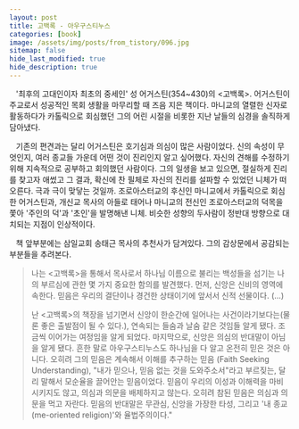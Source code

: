 ```yaml
---
layout: post
title: 고백록 - 아우구스티누스
categories: [book]
image: /assets/img/posts/from_tistory/096.jpg
sitemap: false
hide_last_modified: true
hide_description: true
---
```



   '최후의 고대인이자 최초의 중세인' 성 어거스틴(354~430)의 <고백록\>. 어거스틴이 주교로서 성공적인 목회 생활을 마무리할 때 즈음 지은 책이다. 마니교의 열렬한 신자로 활동하다가 카톨릭으로 회심했던 그의 어린 시절을 비롯한 지난 날들의 심경을 솔직하게 담아냈다.

  


   기존의 편견과는 달리 어거스틴은 호기심과 의심이 많은 사람이었다. 신의 속성이 무엇인지, 여러 종교들 가운데 어떤 것이 진리인지 알고 싶어했다. 자신의 견해를 수정하기 위해 지속적으로 공부하고 회의했던 사람이다. 그의 일생을 보고 있으면, 절실하게 진리를 찾고자 애썼고 그 결과, 확신에 찬 필체로 자신의 진리를 설파할 수 있었던 니체가 떠오른다. 극과 극이 맞닿는 것일까. 조로아스터교의 후신인 마니교에서 카톨릭으로 회심한 어거스틴과, 개신교 목사의 아들로 태어나 마니교의 전신인 조로아스터교의 덕목을 쫓아 '주인의 덕'과 '초인'을 발명해낸 니체. 비슷한 성향의 두사람이 정반대 방향으로 대치되는 지점이 인상적이다.

  


   책 앞부분에는 삼일교회 송태근 목사의 추천사가 담겨있다. 그의 감상문에서 공감되는 부분들을 추려본다.

  


> 나는 <고백록\>을 통해서 목사로서 하나님 이름으로 불리는 백성들을 섬기는 나의 부르심에 관한 몇 가지 중요한 함의를 발견했다. 먼저, 신앙은 신비의 영역에 속한다. 믿음은 우리의 결단이나 경건한 상태이기에 앞서서 신적 선물이다. (...)
>
> 난 <고백록\>의 책장을 넘기면서 신앙이 한순간에 일어나는 사건이라기보다는(물론 좋은 출발점이 될 수 있다.), 연속되는 들숨과 날숨 같은 것임들 알게 됐다. 조금씩 이어가는 여정임을 알게 되었다.
> 마지막으로, 신앙은 의심의 반대말이 아님을 알게 됐다. 흔한 말로 아우구스티누스도 하나님을 다 알고 온전히 믿은 것은 아니다. 오히려 그의 믿음은 계속해서 이해를 추구하는 믿음 (Faith Seeking Understanding), "내가 믿으나, 믿음 없는 것을 도와주소서"라고 부르짖는, 달리 말해서 모순율을 끌어안는 믿음이었다. 믿음이 우리의 이성과 이해력을 마비시키지도 않고, 의심과 의문을 배제하지고 않는다. 오히려 참된 믿음은 의심과 의문을 먹고 자란다. 믿음의 반대말은 무관심, 신앙을 가장한 타성, 그리고 '내 종교(me-oriented religion)'와 율법주의이다."

